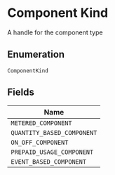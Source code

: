 
# Component Kind

A handle for the component type

## Enumeration

`ComponentKind`

## Fields

| Name |
|  --- |
| `METERED_COMPONENT` |
| `QUANTITY_BASED_COMPONENT` |
| `ON_OFF_COMPONENT` |
| `PREPAID_USAGE_COMPONENT` |
| `EVENT_BASED_COMPONENT` |

